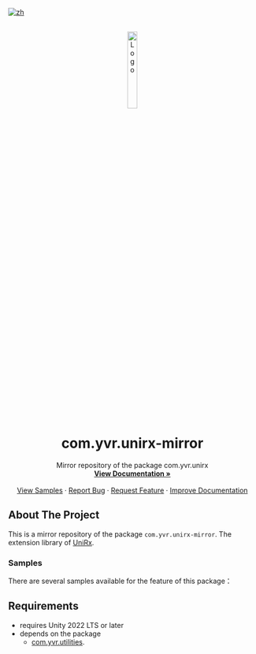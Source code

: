 [![zh](https://img.shields.io/badge/lang-zh-blue.svg)](./README.zh.md)

<br />
<div align="center">
    <a href="https://github.com/PlayForDreamDevelopers/com.yvr.unirx-mirror">
        <img src="https://www.pfdm.cn/en/static/img/logo.2b1b07e.png" alt="Logo" width="20%">
    </a>
    <h1 align="center"> com.yvr.unirx-mirror </h1>
    <p align="center">
        Mirror repository of the package com.yvr.unirx
        <br />
        <a href="https://github.com/PlayForDreamDevelopers/com.yvr.unirx-mirror"><strong>View Documentation »</strong></a>
        <br />
        <br />
        <a href="#samples">View Samples</a>
        &middot;
        <a href="https://github.com/PlayForDreamDevelopers/com.yvr.unirx-mirror/issues/new?template=bug_report.yml">Report Bug</a>
        &middot;
        <a href="https://github.com/PlayForDreamDevelopers/com.yvr.unirx-mirror/issues/new?template=feature_request.yml">Request Feature</a>
        &middot;
        <a href="https://github.com/PlayForDreamDevelopers/com.yvr.unirx-mirror/issues/new?template=documentation_update.yml">Improve Documentation</a>
    </p>

</div>

## About The Project

This is a mirror repository of the package `com.yvr.unirx-mirror`. The extension library of [UniRx](https://github.com/neuecc/UniRx).


### Samples

There are several samples available for the feature of this package：

## Requirements

- requires Unity 2022 LTS or later
- depends on the package 
  - [com.yvr.utilities](https://github.com/PlayForDreamDevelopers/com.yvr.utilities-mirror).

